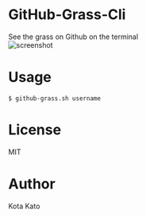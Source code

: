# GitHub-Grass-Cli
See the grass on Github on the terminal  
![screenshot](https://github.com/kato-k/assets/raw/master/github-glass-cli.png)

# Usage
`$ github-grass.sh username`

# License
MIT

# Author
Kota Kato
